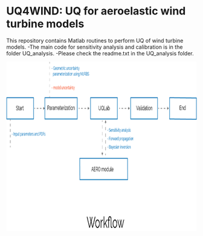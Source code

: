 # UQ4WIND: UQ for aeroelastic wind turbine models

This repository contains Matlab routines to perform UQ of wind turbine models.
-The main code for sensitivity analysis and calibration is in the folder UQ_analysis.
-Please check the readme.txt in the UQ_analysis folder.


<img src="workflow_windtrue.png" width="800" height="450">
